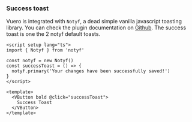 ### Success toast

Vuero is integrated with `Notyf`, a dead simple vanilla javascript
toasting library. You can check the plugin documentation on
<a href="https://github.com/caroso1222/notyf" target="_blank">Github</a>.
The success toast is one the 2 notyf default toasts.

<!--code-->

```vue
<script setup lang="ts">
import { Notyf } from 'notyf'

const notyf = new Notyf()
const successToast = () => {
  notyf.primary('Your changes have been successfully saved!')
}
</script>

<template>
  <VButton bold @click="successToast">
    Success Toast
  </VButton>
</template>
```

<!--/code-->
